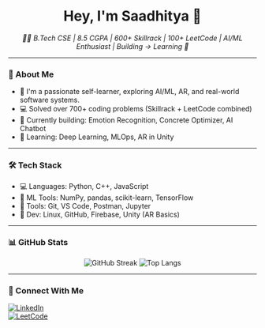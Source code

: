 <h1 align="center">Hey, I'm Saadhitya 👋</h1>

<p align="center">
  <em>
    👨‍💻 B.Tech CSE | 8.5 CGPA | 600+ Skillrack | 100+ LeetCode | AI/ML Enthusiast | Building → Learning 🚀
  </em>
</p>

---

### 🚀 About Me

- 🧠 I'm a passionate self-learner, exploring AI/ML, AR, and real-world software systems.
- 💻 Solved over 700+ coding problems (Skillrack + LeetCode combined)
- 🎯 Currently building: Emotion Recognition, Concrete Optimizer, AI Chatbot
- 🌱 Learning: Deep Learning, MLOps, AR in Unity

---

### 🛠 Tech Stack

- 💻 Languages: Python, C++, JavaScript
- 🤖 ML Tools: NumPy, pandas, scikit-learn, TensorFlow
- 🧪 Tools: Git, VS Code, Postman, Jupyter
- 🔧 Dev: Linux, GitHub, Firebase, Unity (AR Basics)

---

### 📊 GitHub Stats

<p align="center">
  <img src="https://streak-stats.demolab.com/?user=your-username&theme=default" alt="GitHub Streak" />
  <img src="https://github-readme-stats.vercel.app/api/top-langs/?username=your-username&layout=compact" alt="Top Langs" />
</p>

---

### 🔗 Connect With Me

[![LinkedIn](https://img.shields.io/badge/LinkedIn-blue?style=flat&logo=linkedin)](https://linkedin.com/in/your-profile)  
[![LeetCode](https://img.shields.io/badge/LeetCode-FFA116?style=flat&logo=leetcode)](https://leetcode.com/your-id)

